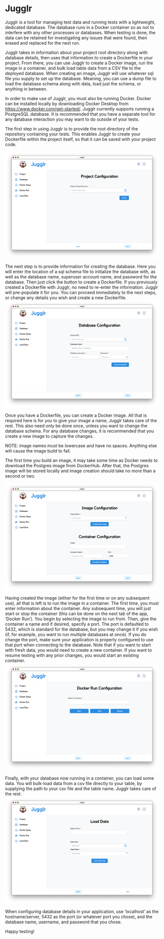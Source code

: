 ﻿# Jugglr
Jugglr is a tool for managing test data and running tests with a lightweight, dedicated database. The database runs in a Docker container so as not to interfere with any other processes or databases. When testing is done, the data can be retained for investigating any issues that were found, then erased and replaced for the next run.


Jugglr takes in information about your project root directory along with database details, then uses that information to create a Dockerfile in your project. From there, you can use Jugglr to create a Docker image, run the image in a container, and bulk load table data from a CSV file to the deployed database. When creating an image, Jugglr will use whatever sql file you supply to set up the database. Meaning, you can use a dump file to load the database schema along with data, load just the schema, or anything in between.


In order to make use of Jugglr, you must also be running Docker. Docker can be installed locally by downloading Docker Desktop from https://www.docker.com/get-started/. Jugglr currently supports running a PostgreSQL database. It is recommended that you have a separate tool for any database interaction you may want to do outside of your tests. 


The first step in using Jugglr is to provide the root directory of the repository containing your tests. This enables Jugglr to create your Dockerfile within the project itself, so that it can be saved with your project code. 

![project directory](project.png "Project Directory")

The next step is to provide information for creating the database. Here you will enter the location of a sql schema file to initialize the database with, as well as the database name, superuser account name, and password for the database. Then just click the button to create a Dockerfile. If you previously created a Dockerfile with Jugglr, no need to re-enter the information. Jugglr will pre-populate it for you. You can proceed immediately to the next steps, or change any details you wish and create a new Dockerfile.
![Database Configuration](database.png "Database Configuration")

Once you have a Dockerfile, you can create a Docker image. All that is required here is for you to give your image a name, Jugglr takes care of the rest. This also need only be done once, unless you want to change the database schema. For any database changes, it is recommended that you create a new image to capture the changes.

NOTE: image names must be lowercase and have no spaces. Anything else will cause the image build to fail.

The first time you build an image, it may take some time as Docker needs to download the Postgres image from DockerHub. After that, the Postgres image will be stored locally and image creation should take no more than a second or two.

![Create Image and Run Container](image_config.png "Create Image and Run Container")
  

Having created the image (either for the first time or on any subsequent use), all that is left is to run the image in a container. The first time, you must enter information about the container. Any subsequent time, you will just start or stop the container (this can be done on the next tab of the app, ‘Docker Run’). You begin by selecting the image to run from. Then, give the container a name and if desired, specify a port. The port is defaulted to 5432, which is standard for the database, but you may change it if you wish (if, for example, you want to run multiple databases at once). If you do change the port, make sure your application is properly configured to use that port when connecting to the database. Note that if you want to start with fresh data, you would need to create a new container. If you want to resume testing with any prior changes, you would start an existing container. 
![Start, stop, or delete container](container.png "Start, stop, or delete container")

Finally, with your database now running in a container, you can load some data. You will bulk-load data from a csv file directly to your table, by supplying the path to your csv file and the table name. Jugglr takes care of the rest. 
![Load data](load_data.png "Load data")

When configuring database details in your application, use ‘localhost’ as the hostname/server, 5432 as the port (or whatever port you chose), and the database name, username, and password that you chose.


Happy testing!